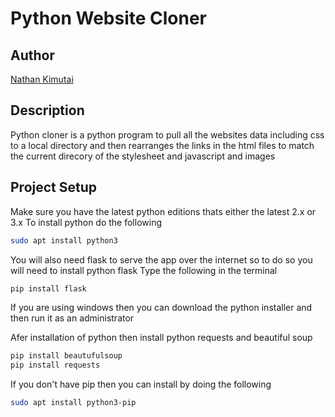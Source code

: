 # Python Website Cloner
## Author
[Nathan Kimutai](https://github.com/nathan-kimutai)

## Description
Python cloner is a python program to pull all the websites data including css to a local directory and then rearranges the links in the html files to match the current direcory of the stylesheet and javascript and images

## Project Setup

Make sure you have the latest python editions thats either the latest 2.x or 3.x
To install python do the following
```bash
sudo apt install python3
```
You will also need flask to serve the app over the internet so to do so you will need to install python flask
Type the following in the terminal
```bash
pip install flask
```
If you are using windows then you can download the python installer and then run it as an administrator

Afer installation of python then install python requests and beautiful soup
```bash
pip install beautufulsoup
pip install requests
```
If you don't have pip then you can install by doing the following
```bash
sudo apt install python3-pip
```
